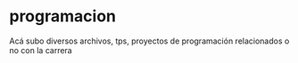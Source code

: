 # programacion
Acá subo diversos archivos, tps, proyectos de programación relacionados o no con la carrera
